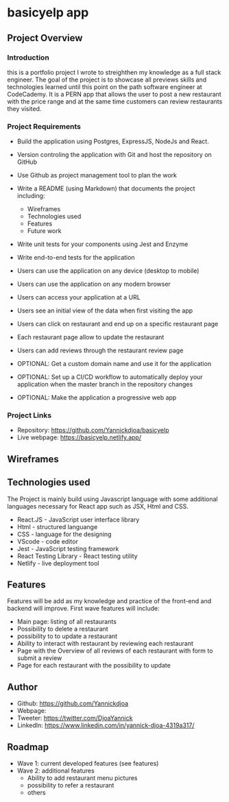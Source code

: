 # basicyelp app

## Project Overview

### Introduction

this is a portfolio project I wrote to streighthen my knowledge as a full stack engineer. The goal of the project is to showcase all previews skills and technologies learned until this point on the path software engineer at CodeCademy.
It is a PERN app that allows the user to post a new restaurant with the price range and at the same time customers can review restaurants they visited. 

### Project Requirements

- Build the application using Postgres, ExpressJS, NodeJs and React.

- Version controling the application with Git and host the repository on GitHub

- Use Github as project management tool to plan the work

- Write a README (using Markdown) that documents the project including:

    * Wireframes
    * Technologies used
    * Features
    * Future work
- Write unit tests for your components using Jest and Enzyme

- Write end-to-end tests for the application

- Users can use the application on any device (desktop to mobile)

- Users can use the application on any modern browser

- Users can access your application at a URL

- Users see an initial view of the data when first visiting the app

- Users can click on restaurant and end up on a specific restaurant page

- Each restaurant page allow to update the restaurant

- Users can add reviews through the restaurant review page

- OPTIONAL: Get a custom domain name and use it for the application

- OPTIONAL: Set up a CI/CD workflow to automatically deploy your application when the master branch in the repository changes

- OPTIONAL: Make the application a progressive web app

### Project Links

- Repository: https://github.com/Yannickdjoa/basicyelp
- Live webpage: https://basicyelp.netlify.app/

## Wireframes



## Technologies used
The Project is mainly build using Javascript language with some additional languages necessary for React app such as JSX, Html and CSS. 
- React.JS - JavaScript user interface library 
- Html - structured languange
- CSS - language for the designing 
- VScode - code editor
- Jest - JavaScript testing framework
- React Testing Library - React testing utility
- Netlify - live deployment tool

## Features

Features will be add as my knowledge and practice of the front-end and backend will improve. 
First wave features will include:
- Main page: listing of all restaurants 
- Possibility to delete a restaurant 
- possibility to to update a restaurant 
- Ability to interact with restaurant by reviewing each restaurant
- Page with the Overview of all reviews of each restaurant with form to submit a review
- Page for each restaurant with the possibility to update

## Author

- Github: https://github.com/Yannickdjoa
- Webpage: 
- Tweeter: https://twitter.com/DjoaYannick
- LinkedIn: https://www.linkedin.com/in/yannick-djoa-4319a317/

## Roadmap

- Wave 1: current developed features (see features)
- Wave 2: additional features 
    - Ability to add restaurant menu pictures
    - possibility to refer a restaurant
    - others
